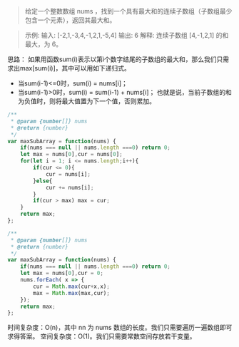 > 给定一个整数数组 nums ，找到一个具有最大和的连续子数组（子数组最少包含一个元素），返回其最大和。

> 示例: 
> 输入: [-2,1,-3,4,-1,2,1,-5,4] 
> 输出: 6 
> 解释: 连续子数组 [4,-1,2,1] 的和最大，为 6。

思路：
如果用函数sum(i)表示以第i个数字结尾的子数组的最大和，那么我们只需求出max[sum(i)]，其中可以用如下递归式。

 - 当sum(i-1)<=0时，sum(i) = nums[i]；
 - 当sum(i-1)>0时，sum(i) = sum(i-1) + nums[i]；
也就是说，当前子数组的和为负值时，则将最大值置为下一个值，否则累加。

```javascript
/**
 * @param {number[]} nums
 * @return {number}
 */
var maxSubArray = function(nums) {
    if(nums === null || nums.length ===0) return 0;
    let max = nums[0],cur = nums[0];
    for(let i = 1; i <= nums.length;i++){
        if(cur <= 0){
            cur = nums[i];
        }else{
            cur += nums[i];
        }
        if(cur > max) max = cur;
    }
    return max;
};
```

```javascript
/**
 * @param {number[]} nums
 * @return {number}
 */
var maxSubArray = function(nums) {
    if(nums === null || nums.length ===0) return 0;
    let max = nums[0],cur = 0;
    nums.forEach( x => {
        cur = Math.max(cur+x,x);
        max = Math.max(max,cur);
    });
    return max;
};
```
时间复杂度：O(n)，其中 nn 为 nums 数组的长度。我们只需要遍历一遍数组即可求得答案。
空间复杂度：O(1)。我们只需要常数空间存放若干变量。